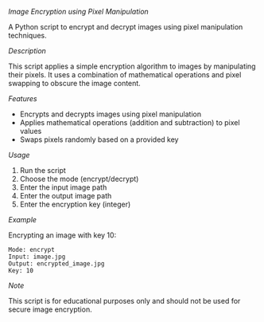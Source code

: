 _Image Encryption using Pixel Manipulation_

A Python script to encrypt and decrypt images using pixel manipulation techniques.

_Description_

This script applies a simple encryption algorithm to images by manipulating their pixels. It uses a combination of mathematical operations and pixel swapping to obscure the image content.

_Features_

- Encrypts and decrypts images using pixel manipulation
- Applies mathematical operations (addition and subtraction) to pixel values
- Swaps pixels randomly based on a provided key

_Usage_

1. Run the script
2. Choose the mode (encrypt/decrypt)
3. Enter the input image path
4. Enter the output image path
5. Enter the encryption key (integer)

_Example_

Encrypting an image with key 10:
```
Mode: encrypt
Input: image.jpg
Output: encrypted_image.jpg
Key: 10
```

_Note_

This script is for educational purposes only and should not be used for secure image encryption.
